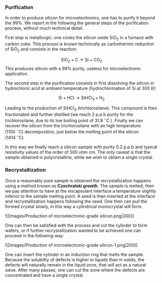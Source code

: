### Purification

In order to produce silicon for microelectronics, one has to purify it beyond the 99%.
We report in the following the general steps of the purification process, without much technical detail.

First step is metallurgic: one cooks the silicon oxide $\text{SiO}_2$ in a furnace with carbon coke.
This process is known technically as carbothermic reduction of $\text{SiO}_2$ and consists in the reaction:

$$\text{SiO}_2 + \text{C} \to \text{Si} + \text{CO}_2$$
This produces silicon with a 99% purity, useless for microelectronic application.

The second step in the purification consists in first dissolving the silicon in hydrochloric acid at ambient temperature (hydrochlorination of $\text{Si}$ at $300\ \text{K}$):

$$ \text{Si} + \text{HCl} \to \text{SiHCl}_3 + \text{H}_2  $$

Leading to the production of $\text{SiHCl}_3$ (trichlorosilane). This compound is then fractionated and further distilled (we reach 2 p.p.b purity for the trichlorosilane, due to its low boiling point of $31.8 \ ^{\circ}\text{C}$ ).
Finally we can recover the silicon from the trichlorosilane with an high temperature ($1150 \ ^{\circ}\text{C}$) decomposition, just below the melting point of the silicon ($1414 \ ^{\circ}\text{C}$)

In this way we finally reach a silicon sample with purity 0.2 p.p.b and typical resistivity values of the order of $500\ \text{ohm cm}$.
The only caveat is that the sample obtained is polycristalline, while we wish to obtain a single crystal.

### Recrystallization

Once a reasonably pure sample is obtained the recrystallization happens using a method known as **Czochralski growth**.
The sample is melted, then we pay attention to have at the encapsulant interface a temperature slightly inferior to the sample melting point.
A seed is then inserted at the interface and recrystallization happens following the seed.
One then can pull the formed crystal slowly, in this way a cylindrical monocrystal will form.

![[Images/Production of microelectronic-grade silicon.png|300]]

One can then be satisfied with the process and cut the cylinder to form wafers, or if further recrystallization wanted to be achieved one can proceed in the following way:

![[Images/Production of microelectronic-grade silicon-1.png|200]]

One can insert the cylinder in an induction ring that melts the sample. Because the solubility of defects is higher in liquids than in solids, the defects will naturally remain in the liquid zone, that will act as a natural sieve.
After many passes, one can cut the zone where the defects are concentrated and have a single crystal.




